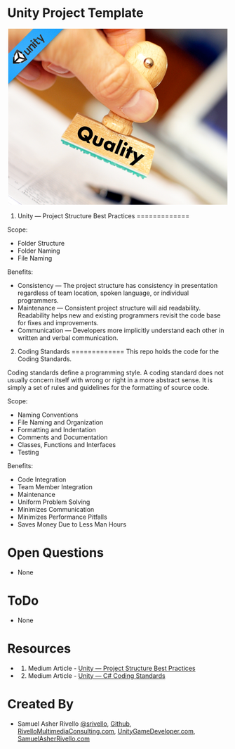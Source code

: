 Unity Project Template
=============

<p align="center">
    <img src="./README.png" alt="Entitas">
</p>

1. Unity — Project Structure Best Practices
=============

Scope:
* Folder Structure
* Folder Naming
* File Naming

Benefits:

* Consistency — The project structure has consistency in presentation regardless of team location, spoken language, or individual programmers.
* Maintenance — Consistent project structure will aid readability. Readability helps new and existing programmers revisit the code base for fixes and improvements.
* Communication — Developers more implicitly understand each other in written and verbal communication.

2. Coding Standards
=============
This repo holds the code for the Coding Standards.

Coding standards define a programming style. A coding standard does not usually concern itself with wrong or right in a more abstract sense. It is simply a set of rules and guidelines for the formatting of source code.

Scope:

* Naming Conventions
* File Naming and Organization
* Formatting and Indentation
* Comments and Documentation
* Classes, Functions and Interfaces
* Testing

Benefits:

* Code Integration
* Team Member Integration
* Maintenance
* Uniform Problem Solving
* Minimizes Communication
* Minimizes Performance Pitfalls
* Saves Money Due to Less Man Hours 

Open Questions
=============
* None

ToDo
=============
* None

Resources
=============
* 1. Medium Article - <a href="https://sam-16930.medium.com/unity-project-structure-a694792cefed">Unity — Project Structure Best Practices</a>
* 2. Medium Article - <a href="https://sam-16930.medium.com/coding-standards-in-c-39aefee92db8">Unity — C# Coding Standards</a>


Created By
=============

- Samuel Asher Rivello <a href="https://twitter.com/srivello/">@srivello</a>, <a href="http://www.github.com/RivelloMultimediaConsulting/">Github</a>, <a href="http://RivelloMultimediaConsulting.com/unity/">RivelloMultimediaConsulting.com</a>, <a href="http://www.UnityGameDeveloper.com/">UnityGameDeveloper.com</a>, <a href="http://www.SamuelAsherRivello.com">SamuelAsherRivello.com</a>


